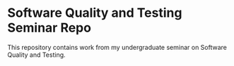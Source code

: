 # Software Quality and Testing Seminar Repo

This repository contains work from my undergraduate seminar on Software Quality and Testing.
